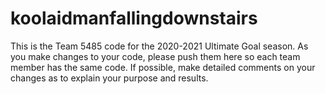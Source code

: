 # koolaidmanfallingdownstairs
This is the Team 5485 code for the 2020-2021 Ultimate Goal season.
As you make changes to your code, please push them here so each team member has the same code.
If possible, make detailed comments on your changes as to explain your purpose and results.
